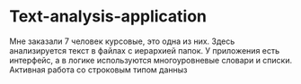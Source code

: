 # Text-analysis-application
Мне заказали 7 человек курсовые, это одна из них. Здесь анализируется текст в файлах с иерархией папок. У приложения есть интерфейс, а в логике используются многоуровневые словари и списки. Активная работа со строковым типом данныз
